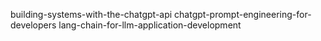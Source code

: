 building-systems-with-the-chatgpt-api
chatgpt-prompt-engineering-for-developers
lang-chain-for-llm-application-development
